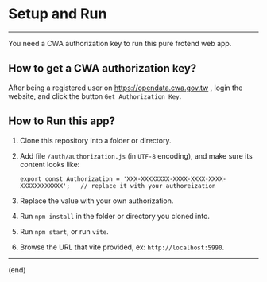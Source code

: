 
# Setup and Run

------------------------------------------------------------

You need a CWA authorization key to run this pure frotend web app.


## How to get a CWA authorization key?

After being a registered user on https://opendata.cwa.gov.tw , login the website, and click the button `Get Authorization Key`.


## How to Run this app?

1. Clone this repository into a folder or directory.

2. Add file `/auth/authorization.js` (in `UTF-8` encoding), and make sure its content looks like:

	 ```
	 export const Authorization = 'XXX-XXXXXXXX-XXXX-XXXX-XXXX-XXXXXXXXXXXX';   // replace it with your authoreization
	 ```

3. Replace the value with your own authorization.

4. Run `npm install` in the folder or directory you cloned into.

5. Run `npm start`, or run `vite`.

6. Browse the URL that vite provided, ex: `http://localhost:5990`.

------------------------------------------------------------
(end)

